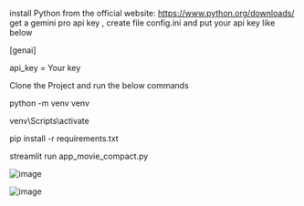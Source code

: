 install Python from the official website: https://www.python.org/downloads/
get a gemini pro api key , create file config.ini and put your api key like below

[genai]

api_key = Your key

Clone the Project and run the below commands

python -m venv venv

venv\Scripts\activate

pip install -r requirements.txt

streamlit run app_movie_compact.py


![image](https://github.com/user-attachments/assets/ead5d605-0c9c-4d03-b2aa-df1fff6caabf)


![image](https://github.com/user-attachments/assets/3eea925a-2c2c-41b6-8129-21f63769faa2)
